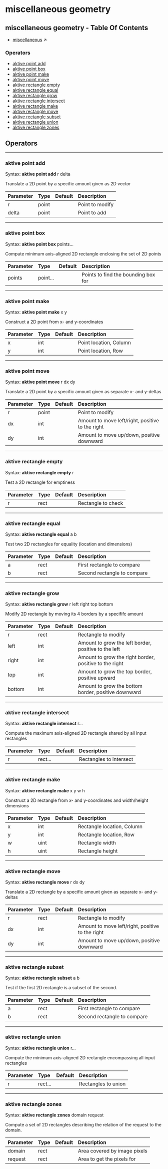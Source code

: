 # miscellaneous geometry
## miscellaneous geometry - Table Of Contents

  - [miscellaneous](miscellaneous.md) ↗


### Operators

 - [aktive point add](#point_add)
 - [aktive point box](#point_box)
 - [aktive point make](#point_make)
 - [aktive point move](#point_move)
 - [aktive rectangle empty](#rectangle_empty)
 - [aktive rectangle equal](#rectangle_equal)
 - [aktive rectangle grow](#rectangle_grow)
 - [aktive rectangle intersect](#rectangle_intersect)
 - [aktive rectangle make](#rectangle_make)
 - [aktive rectangle move](#rectangle_move)
 - [aktive rectangle subset](#rectangle_subset)
 - [aktive rectangle union](#rectangle_union)
 - [aktive rectangle zones](#rectangle_zones)

## Operators

---
### <a name='point_add'></a> aktive point add

Syntax: __aktive point add__ r delta

Translate a 2D point by a specific amount given as 2D vector

|Parameter|Type|Default|Description|
|:---|:---|:---|:---|
|r|point||Point to modify|
|delta|point||Point to add|

---
### <a name='point_box'></a> aktive point box

Syntax: __aktive point box__ points...

Compute minimum axis-aligned 2D rectangle enclosing the set of 2D points

|Parameter|Type|Default|Description|
|:---|:---|:---|:---|
|points|point...||Points to find the bounding box for|

---
### <a name='point_make'></a> aktive point make

Syntax: __aktive point make__ x y

Construct a 2D point from x- and y-coordinates

|Parameter|Type|Default|Description|
|:---|:---|:---|:---|
|x|int||Point location, Column|
|y|int||Point location, Row|

---
### <a name='point_move'></a> aktive point move

Syntax: __aktive point move__ r dx dy

Translate a 2D point by a specific amount given as separate x- and y-deltas

|Parameter|Type|Default|Description|
|:---|:---|:---|:---|
|r|point||Point to modify|
|dx|int||Amount to move left/right, positive to the right|
|dy|int||Amount to move up/down, positive downward|

---
### <a name='rectangle_empty'></a> aktive rectangle empty

Syntax: __aktive rectangle empty__ r

Test a 2D rectangle for emptiness

|Parameter|Type|Default|Description|
|:---|:---|:---|:---|
|r|rect||Rectangle to check|

---
### <a name='rectangle_equal'></a> aktive rectangle equal

Syntax: __aktive rectangle equal__ a b

Test two 2D rectangles for equality (location and dimensions)

|Parameter|Type|Default|Description|
|:---|:---|:---|:---|
|a|rect||First rectangle to compare|
|b|rect||Second rectangle to compare|

---
### <a name='rectangle_grow'></a> aktive rectangle grow

Syntax: __aktive rectangle grow__ r left right top bottom

Modify 2D rectangle by moving its 4 borders by a specififc amount

|Parameter|Type|Default|Description|
|:---|:---|:---|:---|
|r|rect||Rectangle to modify|
|left|int||Amount to grow the left border, positive to the left|
|right|int||Amount to grow the right border, positive to the right|
|top|int||Amount to grow the top border, positive upward|
|bottom|int||Amount to grow the bottom border, positive downward|

---
### <a name='rectangle_intersect'></a> aktive rectangle intersect

Syntax: __aktive rectangle intersect__ r...

Compute the maximum axis-aligned 2D rectangle shared by all input rectangles

|Parameter|Type|Default|Description|
|:---|:---|:---|:---|
|r|rect...||Rectangles to intersect|

---
### <a name='rectangle_make'></a> aktive rectangle make

Syntax: __aktive rectangle make__ x y w h

Construct a 2D rectangle from x- and y-coordinates and width/height dimensions

|Parameter|Type|Default|Description|
|:---|:---|:---|:---|
|x|int||Rectangle location, Column|
|y|int||Rectangle location, Row|
|w|uint||Rectangle width|
|h|uint||Rectangle height|

---
### <a name='rectangle_move'></a> aktive rectangle move

Syntax: __aktive rectangle move__ r dx dy

Translate a 2D rectangle by a specific amount given as separate x- and y-deltas

|Parameter|Type|Default|Description|
|:---|:---|:---|:---|
|r|rect||Rectangle to modify|
|dx|int||Amount to move left/right, positive to the right|
|dy|int||Amount to move up/down, positive downward|

---
### <a name='rectangle_subset'></a> aktive rectangle subset

Syntax: __aktive rectangle subset__ a b

Test if the first 2D rectangle is a subset of the second.

|Parameter|Type|Default|Description|
|:---|:---|:---|:---|
|a|rect||First rectangle to compare|
|b|rect||Second rectangle to compare|

---
### <a name='rectangle_union'></a> aktive rectangle union

Syntax: __aktive rectangle union__ r...

Compute the minimum axis-aligned 2D rectangle encompassing all input rectangles

|Parameter|Type|Default|Description|
|:---|:---|:---|:---|
|r|rect...||Rectangles to union|

---
### <a name='rectangle_zones'></a> aktive rectangle zones

Syntax: __aktive rectangle zones__ domain request

Compute a set of 2D rectangles describing the relation of the request to the domain.

|Parameter|Type|Default|Description|
|:---|:---|:---|:---|
|domain|rect||Area covered by image pixels|
|request|rect||Area to get the pixels for|

